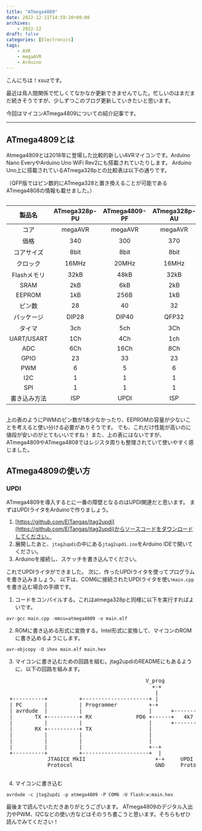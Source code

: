 ```yaml
---
title: "ATmega4809"
date: 2022-12-11T14:59:20+09:00
archives:
    - 2022-12
draft: false
categories: [Electronics]
tags:
    - AVR
    - megaAVR
    - Arduino
---
```


こんにちは！xsuzです。

最近は鳥人間関係で忙しくてなかなか更新できませんでした。忙しいのはまだまだ続きそうですが、少しずつこのブログ更新していきたいと思います。

今回はマイコンATmega4809についての紹介記事です。

---

## ATmega4809とは

Atmega4809とは2018年に登場した比較的新しいAVRマイコンです。Arduino Nano EveryやArduino Uno WiFi Rev2にも搭載されていたりします。
Arduino Uno上に搭載されているATmega328pとの比較表は以下の通りです。

（QFP版ではピン数的にATmega328と置き換えることが可能であるATmega4808の情報も載せました。）

<div style="overflow-x: auto; white-space: nowrap">

|製品名|ATmega328p-PU|ATmega4809-PF|ATmega328p-AU|ATmega4808-AUR|
|:-:|:-:|:-:|:-:|:-:|
|コア|megaAVR|megaAVR|megaAVR|megaAVR|
|価格|340|300|370|-|
|コアサイズ|8bit|8bit|8bit|8bit|
|クロック|16MHz|20MHz|16MHz|20MHz|
|Flashメモリ|32kB|48kB|32kB|48kB|
|SRAM|2kB|6kB|2kB|6kB|
|EEPROM|1kB|256B|1kB|256B|
|ピン数|28|40|32|32|
|パッケージ|DIP28|DIP40|QFP32|QFP32|
|タイマ|3ch|5ch|3Ch|4ch|
|UART/USART|1Ch|4Ch|1ch|3Ch|
|ADC|6Ch|16Ch|8Ch|12Ch|
|GPIO|23|33|23|27|
|PWM|6|5|6|5|
|I2C|1|1|1|1|
|SPI|1|1|1|1|
|書き込み方法|ISP|UPDI|ISP|UPDI|

</div>

上の表のようにPWMのピン数が1本少なかったり、EEPROMの容量が少ないことを考えると使い分ける必要がありそうです。
でも、これだけ性能が高いのに値段が安いのがとてもいいですね！
また、上の表にはないですが、ATmega4809やATmega4808ではレジスタ周りも整理されていて使いやすく感じました。

## ATmega4809の使い方


### UPDI

ATmega4809を導入するとに一番の障壁となるのはUPDI関連だと思います。
まずはUPDIライタをArduinoで作りましょう。


1. [https://github.com/ElTangas/jtag2updi](https://github.com/ElTangas/jtag2updi)からソースコードをダウンロードしてください。
2. 展開したあと、`jtag2updi`の中にある`jtag2updi.ino`をArduino IDEで開いてください。
3. Arduinoを接続し、スケッチを書き込んでください。

これでUPDIライタができました。
次に、作ったUPDIライタを使ってプログラムを書き込みましょう。
以下は、COM6に接続されたUPDIライタを使い`main.cpp`を書き込む場合の手順です。

1. コードをコンパイルする。これはatmega328pと同様に以下を実行すればよいです。
```
avr-gcc main.cpp -mmcu=atmega4809 -o main.elf
```
2. ROMに書き込める形式に変換する。Intel形式に変換して、マイコンのROMに書き込めるようにします。
```
avr-objcopy -O ihex main.elf main.hex
```
3. マイコンに書き込むための回路を組む。jtag2updiのREADMEにもあるように、以下の回路を組みます。
<pre>
                                            V_prog                 V_target
                                              +-+                     +-+
                                               |                       |
 +----------+          +---------------------+ |                       | +--------------------+
 | PC       |          | Programmer          +-+                       +-+  Target            |
 | avrdude  |          |                     |      +----------+         |                    |
 |       TX +----------+ RX              PD6 +------+   4k7    +---------+ UPDI               |
 |          |          |                     |      +----------+         |                    |
 |       RX +----------+ TX                  |                           |                    |
 |          |          |                     |                           |                    |
 |          |          |                     |                           |                    |
 |          |          |                     +--+                     +--+                    |
 +----------+          +---------------------+  |                     |  +--------------------+
             JTAGICE MkII                      +-+     UPDI          +-+
             Protocol                          GND     Protocol      GND

</pre>
4. マイコンに書き込む
```
avrdude -c jtag2updi -p atmega4809 -P COM6 -U flash:w:main.hex
```


最後まで読んでいただきありがとうございます。
ATmega4809のデジタル入出力やPWM、I2Cなどの使い方などはそのうち書こうと思います。そちらもぜひ読んでみてください！